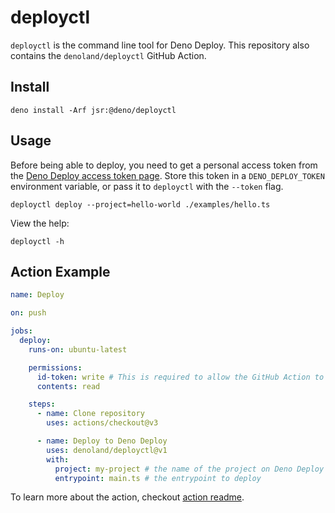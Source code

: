 # deployctl

`deployctl` is the command line tool for Deno Deploy. This repository also
contains the `denoland/deployctl` GitHub Action.

## Install

```shell
deno install -Arf jsr:@deno/deployctl
```

## Usage

Before being able to deploy, you need to get a personal access token from the
[Deno Deploy access token page](https://dash.deno.com/account#access-tokens).
Store this token in a `DENO_DEPLOY_TOKEN` environment variable, or pass it to
`deployctl` with the `--token` flag.

```shell
deployctl deploy --project=hello-world ./examples/hello.ts
```

View the help:

```shell
deployctl -h
```

## Action Example

```yml
name: Deploy

on: push

jobs:
  deploy:
    runs-on: ubuntu-latest

    permissions:
      id-token: write # This is required to allow the GitHub Action to authenticate with Deno Deploy.
      contents: read

    steps:
      - name: Clone repository
        uses: actions/checkout@v3

      - name: Deploy to Deno Deploy
        uses: denoland/deployctl@v1
        with:
          project: my-project # the name of the project on Deno Deploy
          entrypoint: main.ts # the entrypoint to deploy
```

To learn more about the action, checkout [action readme](./action/README.md).
